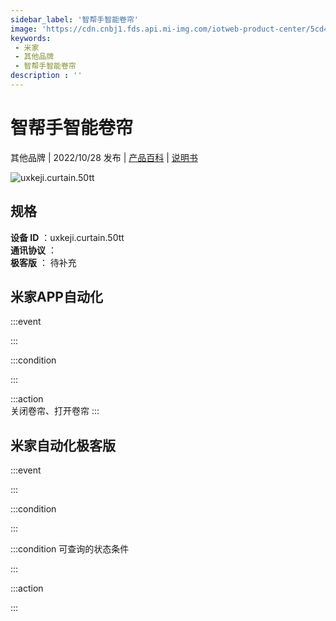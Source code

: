 ```yaml
---
sidebar_label: '智帮手智能卷帘'
image: 'https://cdn.cnbj1.fds.api.mi-img.com/iotweb-product-center/5cd42f6566fe3bc26d6b8370909b99ed_1661915269334.png?GalaxyAccessKeyId=AKVGLQWBOVIRQ3XLEW&Expires=9223372036854775807&Signature=x04xhiIcdsin7CyTOy6/9+8Na6g='
keywords: 
 - 米家
 - 其他品牌
 - 智帮手智能卷帘
description : ''
---
```

# 智帮手智能卷帘

其他品牌 | 2022/10/28 发布 | [产品百科](https://home.mi.com/webapp/content/baike/product/index.html?model=uxkeji.curtain.50tt/) | [说明书](https://home.mi.com/views/introduction.html?model=uxkeji.curtain.50tt&region=cn)

![uxkeji.curtain.50tt](https://cdn.cnbj1.fds.api.mi-img.com/iotweb-product-center/5cd42f6566fe3bc26d6b8370909b99ed_1661915269334.png?GalaxyAccessKeyId=AKVGLQWBOVIRQ3XLEW&Expires=9223372036854775807&Signature=x04xhiIcdsin7CyTOy6/9+8Na6g=)

## 规格  
> 
**设备 ID** ：uxkeji.curtain.50tt  
**通讯协议** ：  
**极客版**  ： 待补充 


## 米家APP自动化  

:::event  

:::

:::condition  

:::

:::action   
关闭卷帘、打开卷帘
:::

## 米家自动化极客版  

:::event  

:::

:::condition  

:::

:::condition 可查询的状态条件  

:::

:::action  

:::

        
